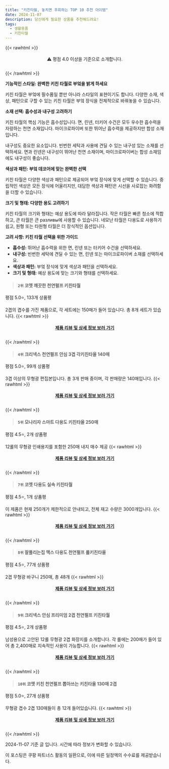 ```yaml
---
title: "키친타월, 놓치면 후회하는 TOP 10 추천 아이템"
date: 2024-11-07
description: 당신에게 필요한 상품을 추천해드려요!
tags:
  - 생활용품
  - 키친타월
---
```

{{< rawhtml >}}<div class="toc" style="text-align: center; height: 50px; line-height: 2;">  <p>⚠️ 평점 4.0 이상을 기준으로 소개합니다.<br></p></div> {{< /rawhtml >}}

**기능적인 스타일: 완벽한 키친 타월로 부엌을 밝게 하세요**

키친 타월은 부엌에 필수품일 뿐만 아니라 스타일의 표현이기도 합니다. 다양한 소재, 색상, 패턴으로 구할 수 있는 키친 타월은 부엌 장식을 전체적으로 바꿔놓을 수 있습니다.

**소재 선택: 흡수성과 내구성 고려하기**

키친 타월의 핵심 기능은 흡수성입니다. 면, 린넨, 터키어 수건은 모두 우수한 흡수력을 자랑하는 천연 소재입니다. 마이크로파이버 또한 뛰어난 흡수력을 제공하지만 합성 소재입니다.

내구성도 중요한 요소입니다. 빈번한 세탁과 사용에 견딜 수 있는 내구성 있는 소재를 선택하세요. 면과 린넨은 내구성이 뛰어난 천연 소재이며, 마이크로파이버는 합성 소재임에도 내구성이 좋습니다.

**색상과 패턴: 부엌 데코어에 맞는 완벽한 선택**

키친 타월은 다양한 색상과 패턴으로 제공되어 부엌 장식에 맞게 선택할 수 있습니다. 중립적인 색상은 모든 장식에 어울리지만, 대담한 색상과 패턴은 시선을 사로잡는 화려함을 더할 수 있습니다.

**크기 및 형태: 다양한 용도 고려하기**

키친 타월의 크기와 형태는 예상 용도에 따라 달라집니다. 작은 타월은 빠른 청소에 적합하고, 큰 타월은 큰  разливы에 사용할 수 있습니다. 네모난 타월은 다용도로 사용하기 쉽고, 원형 또는 타원형 타월은 더 장식적인 옵션입니다.

**고려 사항: 키친 타월 선택을 위한 가이드**

* **흡수성:** 뛰어난 흡수력을 위한 면, 린넨 또는 터키어 수건을 선택하세요.
* **내구성:** 빈번한 세탁에 견딜 수 있는 면, 린넨 또는 마이크로파이버 소재를 선택하세요.
* **색상과 패턴:** 부엌 장식에 맞게 색상과 패턴을 선택하세요.
* **크기 및 형태:** 예상 용도에 맞는 크기와 형태를 선택하세요.


>#### `2위` 코멧 깨끗한 천연펄프 키친타월
평점 5.0⭐, 133개 상품평

2겹의 겹수를 가진 제품으로, 각 세트에는 150매가 들어 있습니다. 총 8개 세트가 있습니다.
{{< rawhtml >}}<div class="toc" style="text-align: center; height: 50px; line-height: 2;"><p><b><a href="https://link.coupang.com/re/AFFSDP?lptag=AF5033054&pageKey=169280610&itemId=484461411&vendorItemId=4220116848&traceid=V0-153-4ae8b097aa58b84c&requestid=20241107104242096160071719&token=31850B%7CGM">제품 리뷰 및 상세 정보 보러 가기</a></b><br></p> </div>{{< /rawhtml >}}

>#### `4위` 크리넥스 천연펄프 안심 3겹 각키친타올 140매
평점 5.0⭐, 99개 상품평

3겹 이상의 무형광 편집본입니다. 총 3개 판매 중이며, 각 판매량은 140매입니다.
{{< rawhtml >}}<div class="toc" style="text-align: center; height: 50px; line-height: 2;"><p><b><a href="https://link.coupang.com/re/AFFSDP?lptag=AF5033054&pageKey=7561002024&itemId=20785322082&vendorItemId=3158599929&traceid=V0-153-eabb744ad5c99bda&requestid=20241107104242096160071719&token=31850B%7CGM">제품 리뷰 및 상세 정보 보러 가기</a></b><br></p> </div>{{< /rawhtml >}}

>#### `5위` 모나리자 스마트 다용도 키친타올 250매
평점 4.5⭐, 2개 상품평

12롤의 무형광 인쇄용지를 포함한 250매 내지 매수 제공
{{< rawhtml >}}<div class="toc" style="text-align: center; height: 50px; line-height: 2;"><p><b><a href="https://link.coupang.com/re/AFFSDP?lptag=AF5033054&pageKey=7572829529&itemId=19975045055&vendorItemId=90271557299&traceid=V0-153-7700177b7e1384f1&requestid=20241107104242096160071719&token=31850B%7CGM">제품 리뷰 및 상세 정보 보러 가기</a></b><br></p> </div>{{< /rawhtml >}}

>#### `7위` 코멧 다용도 실속 키친타월
평점 4.5⭐, 1개 상품평

이 제품은 현재 250개가 제한적으로 안내되고, 전체 재고 수량은 3000개입니다.
{{< rawhtml >}}<div class="toc" style="text-align: center; height: 50px; line-height: 2;"><p><b><a href="https://link.coupang.com/re/AFFSDP?lptag=AF5033054&pageKey=8049299057&itemId=22568616421&vendorItemId=89610481956&traceid=V0-153-c39ce78979c25379&requestid=20241107104242096160071719&token=31850B%7CGM">제품 리뷰 및 상세 정보 보러 가기</a></b><br></p> </div>{{< /rawhtml >}}

>#### `8위` 잘풀리는집 맥스 다용도 천연펄프 롤키친타올
평점 4.5⭐, 77개 상품평

2겹 무형광 바구니 250매, 총 48개
{{< rawhtml >}}<div class="toc" style="text-align: center; height: 50px; line-height: 2;"><p><b><a href="https://link.coupang.com/re/AFFSDP?lptag=AF5033054&pageKey=7271386589&itemId=20546430939&vendorItemId=4987386426&traceid=V0-153-850b20174d8e3dcb&requestid=20241107104242096160071719&token=31850B%7CGM">제품 리뷰 및 상세 정보 보러 가기</a></b><br></p> </div>{{< /rawhtml >}}

>#### `9위` 크리넥스 안심 프리미엄 2겹 천연펄프 키친타월
평점 4.5⭐, 2개 상품평

남성용으로 고안된 12롤 무형광 2겹 화장지를 소개합니다. 각 롤에는 200매가 들어 있어 총 2,400매로 지속적인 사용이 가능합니다.
{{< rawhtml >}}<div class="toc" style="text-align: center; height: 50px; line-height: 2;"><p><b><a href="https://link.coupang.com/re/AFFSDP?lptag=AF5033054&pageKey=4749943760&itemId=6043489742&vendorItemId=73340844791&traceid=V0-153-76ed828d0dcf50e1&requestid=20241107104242096160071719&token=31850B%7CGM">제품 리뷰 및 상세 정보 보러 가기</a></b><br></p> </div>{{< /rawhtml >}}

>#### `10위` 코멧 키친 천연펄프 뽑아쓰는 키친타올 130매 2겹
평점 5.0⭐, 27개 상품평

무형광 겹수 2겹 130매들이 총 12개 들어있습니다.
{{< rawhtml >}}<div class="toc" style="text-align: center; height: 50px; line-height: 2;"><p><b><a href="https://link.coupang.com/re/AFFSDP?lptag=AF5033054&pageKey=188121235&itemId=537197226&vendorItemId=4402619224&traceid=V0-153-428f41807cca3738&requestid=20241107104242096160071719&token=31850B%7CGM">제품 리뷰 및 상세 정보 보러 가기</a></b><br></p> </div>{{< /rawhtml >}}


2024-11-07 기준 글 입니다.
시간에 따라 정보가 변화할 수 있습니다.

이 포스팅은 쿠팡 파트너스 활동의 일환으로, 이에 따른 일정액의 수수료를 제공받습니다.
